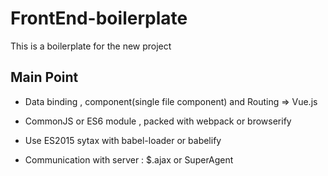 # FrontEnd-boilerplate
This is a boilerplate for the new project

## Main Point
* Data binding , component(single file component) and Routing => Vue.js

* CommonJS or ES6 module , packed with webpack or browserify

* Use ES2015 sytax with babel-loader or babelify

* Communication with server : $.ajax or SuperAgent
